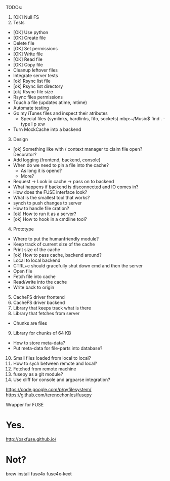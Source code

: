 TODOs:
1. [OK] Null FS
2. Tests
- [OK] Use python
- [OK] Create file
- Delete file
- [OK] Set permissions
- [OK] Write file
- [OK] Read file
- [OK] Copy file
- Cleanup leftover files
- Integrate server tests
- [ok] Rsync list file
- [ok] Rsync list directory
- [ok] Rsync file size
- Rsync files permissions
- Touch a file (updates atime, mtime)
- Automate testing
- Go my iTunes files and inspect their atributes
  - Special files (symlinks, hardlinks, fifo, sockets)
    mbp:~/Music$ find . -type l p s:w
- Turn MockCache into a backend
3. Design
- [ok] Something like with / context manager to claim file open? Decorator?
- Add logging (frontend, backend, console}
- When do we need to pin a file into the cache?
  - As long it is opend?
  - More?
- Request -> Look in cache -> pass on to backend
- What happens if backend is disconnected and IO comes in?
- How does the FUSE interface look?
- What is the smallest tool that works?
- synch to push changes to server
- How to handle file cration?
- [ok] How to run it as a server?
- [ok] How to hook in a cmdline tool?
4. Prototype
- Where to put the humanfriendly module?
- Keep track of current size of the cache
- Print size of the cache
- [ok] How to pass cache, backend around?
- Local to local backend
- CTRL+c should gracefully shut down cmd and then the server
- Open file
- Fetch file into cache
- Read/write into the cache
- Write back to origin
5. CacheFS driver frontend
6. CacheFS driver backend
7. Library that keeps track what is there
8. Library that fetches from server
- Chunks are files
9. Library for chunks of 64 KB
- How to store meta-data?
- Put meta-data for file-parts into database?
10. Small files loaded from local to local?
11. How to sych between remote and local?
12. Fetched from remote machine
12. fusepy as a git module?
14. Use cliff for console and argparse integration?

https://code.google.com/p/pyfilesystem/
https://github.com/terencehonles/fusepy

Wrapper for FUSE

# Yes.
http://osxfuse.github.io/

# Not?
brew install fuse4x fuse4x-kext

